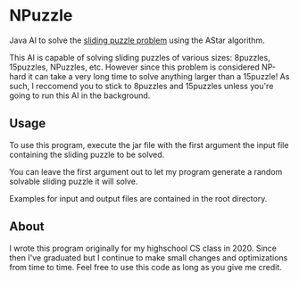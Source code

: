 # NPuzzle

Java AI to solve the [sliding puzzle problem](https://en.wikipedia.org/wiki/15_puzzle) using the AStar algorithm.

This AI is capable of solving sliding puzzles of various sizes: 8puzzles, 15puzzles, NPuzzles, etc. However since this problem is considered NP-hard it can take a very long time to solve anything larger than a 15puzzle! As such, I reccomend you to stick to 8puzzles and 15puzzles unless you're going to run this AI in the background.

## Usage

To use this program, execute the jar file with the first argument the input file containing the sliding puzzle to be solved. 

You can leave the first argument out to let my program generate a random solvable sliding puzzle it will solve.

Examples for input and output files are contained in the root directory.

## About

I wrote this program originally for my highschool CS class in 2020. Since then I've graduated but I continue to make small changes and optimizations from time to time. Feel free to use this code as long as you give me credit.
